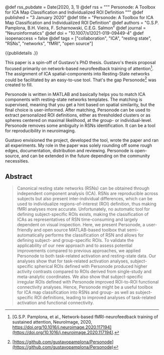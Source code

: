 @def rss_pubdate = Date(2020, 3, 1)
@def rss = """ Personode: A Toolbox for ICA Map Classification and Individualized ROI Definition """
@def published = "3 January 2020"
@def title = "Personode: A Toolbox for ICA Map Classification and Individualized ROI Definition"
@def authors = "G.S.P. Pamplona, B.H. Vieira, F. Scharnowski, C.E.G. Salmon"
@def journal = "Neuroinformatics"
@def doi = "10.1007/s12021-019-09449-4"
@def isopenaccess = false
@def tags = ["collaboration", "ICA", "resting state", "RSNs", "networks", "fMRI", "open source"]

{{publidetails .}}

This paper is a spin-off of Gustavo's PhD thesis.
Gustavo's thesis proposal focused primarily on network-based neurofeedback training of attention[^1].
The assignment of ICA spatial-components into Resting-State networks could be facilitated by an easy-to-use tool.
That's the gap Personode[^2] was created to fill.

Personode is written in MATLAB and basically helps you to match ICA components with resting-state networks templates.
The matching is supervised, meaning that you get a hint based on spatial similarity, but the final choice is user-informed.
After matching, Personode can be used to extract personalized ROI definitions, either as thresholded clusters or as spheres centered on maximal likelihood, at the group- or individual-level.
Personode removes some ambiguity in RSNs identification.
It can be a tool for reproducibility in neuroimaging.

Gustavo envisioned the project, developed the tool, wrote the paper and ran all experiments.
My role in the paper was solely rounding off some rough edges, documentation, distribution and reviewing.
Personode is open-source, and can be extended in the future depending on the community necessities.


## Abstract

> Canonical resting state networks (RSNs) can be obtained through independent component analysis (ICA). RSNs are reproducible across subjects but also present inter-individual differences, which can be used to individualize regions-of-interest (ROI) definition, thus making fMRI analyses more accurate. Unfortunately, no automatic tool for defining subject-specific ROIs exists, making the classification of ICAs as representatives of RSN time-consuming and largely dependent on visual inspection. Here, we present Personode, a user-friendly and open source MATLAB-based toolbox that semi-automatically performs the classification of RSN and allows for defining subject- and group-specific ROIs. To validate the applicability of our new approach and to assess potential improvements compared to previous approaches, we applied Personode to both task-related activation and resting-state data. Our analyses show that for task-related activation analyses, subject-specific spherical ROIs defined with Personode produced higher activity contrasts compared to ROIs derived from single-study and meta-analytic coordinates. We also show that subject-specific irregular ROIs defined with Personode improved ROI-to-ROI functional connectivity analyses.
> Hence, Personode might be a useful toolbox for ICA map classification into RSNs and group- as well as subject-specific ROI definitions, leading to improved analyses of task-related activation and functional connectivity.

[^1]: [G.S.P. Pamplona, et al., Network-based fMRI-neurofeedback training of sustained attention, NeuroImage, 2020, https://doi.org/10.1016/j.neuroimage.2020.117194](https://doi.org/10.1016/j.neuroimage.2020.117194).
[^2]: [https://github.com/gustavopamplona/Personode](https://github.com/gustavopamplona/Personode)